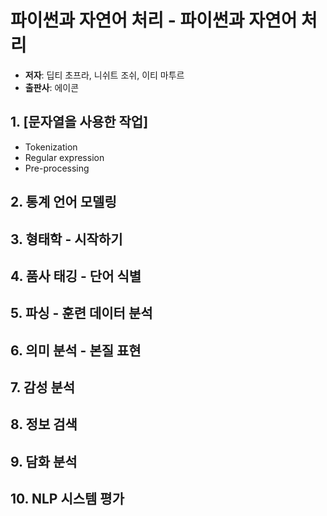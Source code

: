 # 파이썬과 자연어 처리 - 파이썬과 자연어 처리
* **저자**: 딥티 초프라, 니쉬트 조쉬, 이티 마투르
* **출판사**: 에이콘

## 1. [문자열을 사용한 작업]
[문자열을 사용한 작엽]: https://github.com/kim-ji-youn/Study-with-NLP-books/tree/main/1.%20Mastering%20Natural%20Language%20Processing%20with%20Python/1.%20NLPwithString
  * Tokenization
  * Regular expression
  * Pre-processing

## 2. 통계 언어 모델링

## 3. 형태학 - 시작하기

## 4. 품사 태깅 - 단어 식별

## 5. 파싱 - 훈련 데이터 분석

## 6. 의미 분석 - 본질 표현

## 7. 감성 분석

## 8. 정보 검색

## 9. 담화 분석

## 10. NLP 시스템 평가
